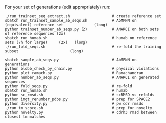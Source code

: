 For your set of generations (edit appropriately) run:

    ./run_trainset_seq_extract.sh                   # create reference set                                      
    sbatch run_trainset_sample_ab_seqs.sh           # AbMPNN on (equivalent) reference set              (long)    
    python trainset_number_ab_seqs.py (2)           # ANARCI on both sets of reference sequences (2x)               
    sbatch run_humab.sh                             # humab on reference sets (7h for large)     (2x)   (long)
    ./run_fold_seqs.sh                              # re-fold the training subset                       (long)
    
    sbatch sample_ab_seqs.py                        # AbMPNN on generations                                     
    python blobb_check_by_chain.py                  # physical violations                                       
    python plot_ramach.py                           # Ramachandran                                              
    python number_ab_seqs.py                        # ANARCI on generated sequences                             
    python fold_seqs.py                             # re-fold                                                   
    sbatch run_humab.sh                             # humab     
    python sc_rmsd.sh                               # scRMSD vs refolds
    python imgt_renumber_pdbs.py                    # prep for SPACE2
    python diversity.py                             # pw cdr rmsds
    ./run_tm_score.sh                               # prep for novelty
    python novelty.py                               # cdrh3 rmsd between closest tm matches 
